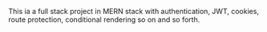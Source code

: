 This ia a full stack project in MERN stack with authentication, JWT, cookies, route protection, conditional rendering so on and so forth. 

